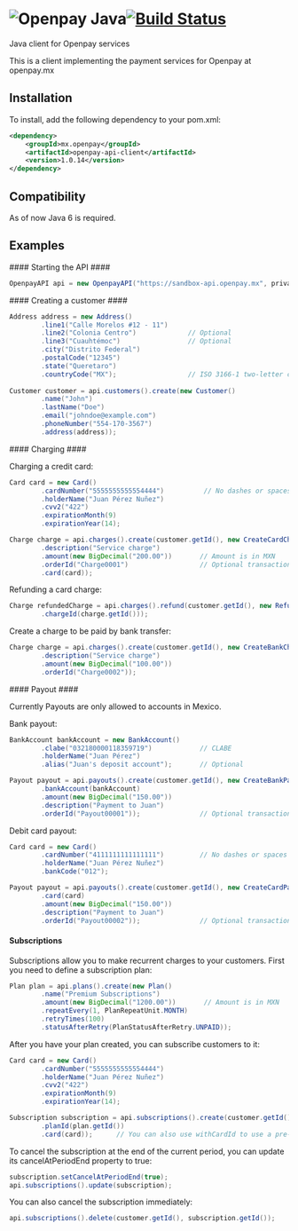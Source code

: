 ![Openpay Java](http://www.openpay.mx/img/github/java.jpg)[![Build Status](https://travis-ci.org/open-pay/openpay-java.png?branch=master)](https://travis-ci.org/open-pay/openpay-java)
===============

Java client for Openpay services

This is a client implementing the payment services for Openpay at openpay.mx


Installation
----------------

To install, add the following dependency to your pom.xml:

```xml
<dependency>
	<groupId>mx.openpay</groupId>
	<artifactId>openpay-api-client</artifactId>
	<version>1.0.14</version>
</dependency>
```

Compatibility
----------------

As of now Java 6 is required.

Examples
----------------

#### Starting the API ####

```java
OpenpayAPI api = new OpenpayAPI("https://sandbox-api.openpay.mx", privateKey, merchantId);
```

#### Creating a customer ####

```java
Address address = new Address()
		.line1("Calle Morelos #12 - 11")
		.line2("Colonia Centro")             // Optional
		.line3("Cuauhtémoc")                 // Optional
		.city("Distrito Federal")
		.postalCode("12345")	
		.state("Queretaro")
		.countryCode("MX");                  // ISO 3166-1 two-letter code
		    
Customer customer = api.customers().create(new Customer()
        .name("John")
        .lastName("Doe")
        .email("johndoe@example.com")
        .phoneNumber("554-170-3567")
        .address(address));
```

#### Charging ####

Charging a credit card:		

```java
Card card = new Card()
		.cardNumber("5555555555554444")          // No dashes or spaces
		.holderName("Juan Pérez Nuñez")         
		.cvv2("422")            
		.expirationMonth(9)
		.expirationYear(14);

Charge charge = api.charges().create(customer.getId(), new CreateCardChargeParams()
		.description("Service charge")
		.amount(new BigDecimal("200.00"))       // Amount is in MXN
		.orderId("Charge0001")                  // Optional transaction identifier
		.card(card));
```

Refunding a card charge:

```java
Charge refundedCharge = api.charges().refund(customer.getId(), new RefundParams()
		.chargeId(charge.getId()));
```

Create a charge to be paid by bank transfer:

```java
Charge charge = api.charges().create(customer.getId(), new CreateBankChargeParams()
		.description("Service charge")
		.amount(new BigDecimal("100.00"))
		.orderId("Charge0002"));
```

#### Payout ####

Currently Payouts are only allowed to accounts in Mexico.

Bank payout:

```java
BankAccount bankAccount = new BankAccount()
		.clabe("032180000118359719")            // CLABE
		.holderName("Juan Pérez")
		.alias("Juan's deposit account");       // Optional

Payout payout = api.payouts().create(customer.getId(), new CreateBankPayoutParams()
	    .bankAccount(bankAccount)
	    .amount(new BigDecimal("150.00"))
	    .description("Payment to Juan")
	    .orderId("Payout00001"));               // Optional transaction identifier
```

Debit card payout:

```java
Card card = new Card()
        .cardNumber("4111111111111111")         // No dashes or spaces
        .holderName("Juan Pérez Nuñez")
        .bankCode("012");

Payout payout = api.payouts().create(customer.getId(), new CreateCardPayoutParams()
        .card(card)
        .amount(new BigDecimal("150.00"))
        .description("Payment to Juan")
        .orderId("Payout00002"));               // Optional transaction identifier
```


#### Subscriptions ####

Subscriptions allow you to make recurrent charges to your customers. First you need to define a subscription plan:

```java
Plan plan = api.plans().create(new Plan()
		.name("Premium Subscriptions")
		.amount(new BigDecimal("1200.00"))       // Amount is in MXN
		.repeatEvery(1, PlanRepeatUnit.MONTH)           
		.retryTimes(100)
		.statusAfterRetry(PlanStatusAfterRetry.UNPAID));
```

After you have your plan created, you can subscribe customers to it:

```java
Card card = new Card()
		.cardNumber("5555555555554444")         
		.holderName("Juan Pérez Nuñez")
		.cvv2("422")
		.expirationMonth(9)                  
		.expirationYear(14);

Subscription subscription = api.subscriptions().create(customer.getId(), new Subscription()
		.planId(plan.getId())
		.card(card));      // You can also use withCardId to use a pre-registered card.
```

To cancel the subscription at the end of the current period, you can update its cancelAtPeriodEnd property to true:

```java
subscription.setCancelAtPeriodEnd(true);
api.subscriptions().update(subscription);
```

You can also cancel the subscription immediately:

```java
api.subscriptions().delete(customer.getId(), subscription.getId());
```


